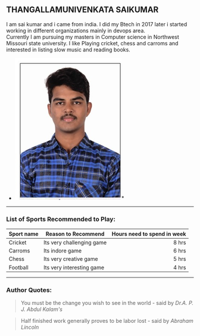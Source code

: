 ## THANGALLAMUNIVENKATA SAIKUMAR

I am sai kumar and i came from india. I did my Btech in 2017 later i started working in different organizations mainly in devops area. <br /> Currently I am pursuing my masters in Computer science in Northwest Missouri state university. I like Playing cricket, chess and carroms and interested in listing slow music and reading books.

* ![MyImage](./sai.png)*



***
### List of Sports Recommended to Play:

|  Sport name | Reason to Recommend | Hours need to spend in week |
| -------------| -------------------| ---------------------------:|
| Cricket | Its very challenging game  |       8 hrs              |
| Carroms |      Its indore game       |       6 hrs              |
| Chess   | Its very creative game     |       5 hrs              |
|Football | Its very interesting game  |       4 hrs              |





***

### Author Quotes:

>You must be the change you wish to see in the world - said by *Dr.A. P. J. Abdul Kalam's*

>Half finished work generally proves to be labor lost - said by *Abraham Lincoln*


